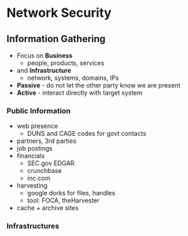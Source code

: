 # Network Security

## Information Gathering

* Focus on **Business** 
  * people, products, services
* and **Infrastructure**
  * network, systems, domains, IPs
* **Passive** - do not let the other party know we are present
* **Active** - interact directly with target system

### Public Information
* web presence
  * DUNS and CAGE codes for govt contacts
* partners, 3rd parties
* job postings
* financials
  * SEC.gov EDGAR
  * crunchbase
  * inc.com
* harvesting
  * google dorks for files, handles
  * tool: FOCA, theHarvester
* cache + archive sites

### Infrastructures